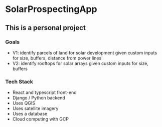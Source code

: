 # SolarProspectingApp

## This is a personal project

### Goals
* V1: identify parcels of land for solar development given custom inputs for size, buffers, distance from power lines
* V2: identify rooftops for solar arrays given custom inputs for size, buffers

### Tech Stack
* React and typescript front-end
* Django / Python backend
* Uses QGIS
* Uses satellite imagery
* Uses a database
* Cloud computing with GCP